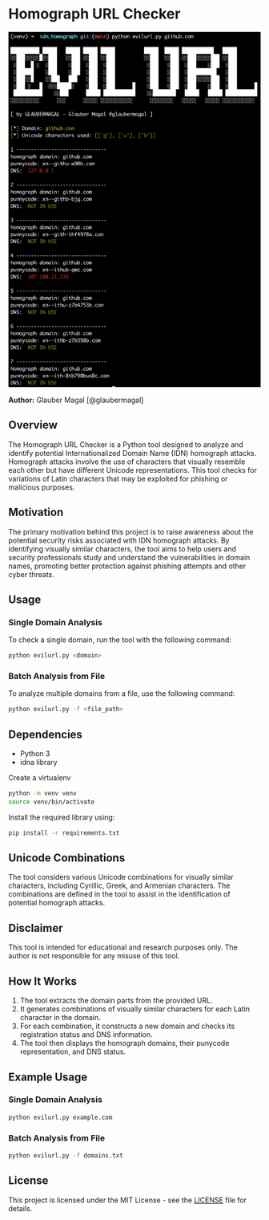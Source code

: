 # Homograph URL Checker

![Homograph URL Checker](screenshot.png)

**Author:** Glauber Magal [@glaubermagal]

## Overview

The Homograph URL Checker is a Python tool designed to analyze and identify potential Internationalized Domain Name (IDN) homograph attacks. Homograph attacks involve the use of characters that visually resemble each other but have different Unicode representations. This tool checks for variations of Latin characters that may be exploited for phishing or malicious purposes.

## Motivation

The primary motivation behind this project is to raise awareness about the potential security risks associated with IDN homograph attacks. By identifying visually similar characters, the tool aims to help users and security professionals study and understand the vulnerabilities in domain names, promoting better protection against phishing attempts and other cyber threats.

## Usage

### Single Domain Analysis
To check a single domain, run the tool with the following command:

```bash
python evilurl.py <domain>
```

### Batch Analysis from File
To analyze multiple domains from a file, use the following command:

```bash
python evilurl.py -f <file_path>
```

## Dependencies
- Python 3
- idna library

Create a virtualenv

```bash
python -m venv venv
source venv/bin/activate
```

Install the required library using:

```bash
pip install -r requirements.txt
```

## Unicode Combinations

The tool considers various Unicode combinations for visually similar characters, including Cyrillic, Greek, and Armenian characters. The combinations are defined in the tool to assist in the identification of potential homograph attacks.

## Disclaimer

This tool is intended for educational and research purposes only. The author is not responsible for any misuse of this tool.

## How It Works

1. The tool extracts the domain parts from the provided URL.
2. It generates combinations of visually similar characters for each Latin character in the domain.
3. For each combination, it constructs a new domain and checks its registration status and DNS information.
4. The tool then displays the homograph domains, their punycode representation, and DNS status.

## Example Usage

### Single Domain Analysis
```bash
python evilurl.py example.com
```

### Batch Analysis from File
```bash
python evilurl.py -f domains.txt
```

## License

This project is licensed under the MIT License - see the [LICENSE](LICENSE) file for details.